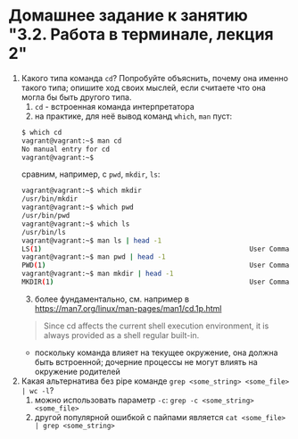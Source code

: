 # Домашнее задание к занятию "3.2. Работа в терминале, лекция 2"


1. Какого типа команда `cd`? Попробуйте объяснить, почему она именно такого типа; опишите ход своих мыслей, если считаете что она могла бы быть другого типа.
   1. `cd` - встроенная команда интерпретатора
   2. на практике, для неё вывод команд `which`, `man` пуст:
    ```bash
    $ which cd
    vagrant@vagrant:~$ man cd
    No manual entry for cd
    vagrant@vagrant:~$
    ```
    сравним, например, с `pwd`, `mkdir`, `ls`:
    ```bash
    vagrant@vagrant:~$ which mkdir
    /usr/bin/mkdir
    vagrant@vagrant:~$ which pwd
    /usr/bin/pwd
    vagrant@vagrant:~$ which ls
    /usr/bin/ls
    vagrant@vagrant:~$ man ls | head -1
    LS(1)                                                    User Commands                                                    LS(1)
    vagrant@vagrant:~$ man pwd | head -1
    PWD(1)                                                   User Commands                                                   PWD(1)
    vagrant@vagrant:~$ man mkdir | head -1
    MKDIR(1)                                                 User Commands                                                 MKDIR(1)
    ```
   3. более фундаментально, см. например в https://man7.org/linux/man-pages/man1/cd.1p.html
   > Since cd affects the current shell execution environment, it is
       always provided as a shell regular built-in.
   - поскольку команда влияет на текущее окружение, она должна быть встроенной; дочерние процессы не могут влиять на окружение родителей
2. Какая альтернатива без pipe команде `grep <some_string> <some_file> | wc -l`?
   1. можно использовать параметр `-c`: `grep -c <some_string> <some_file>`
   2. другой популярной ошибкой с пайпами является `cat <some_file> | grep <some_string>`

